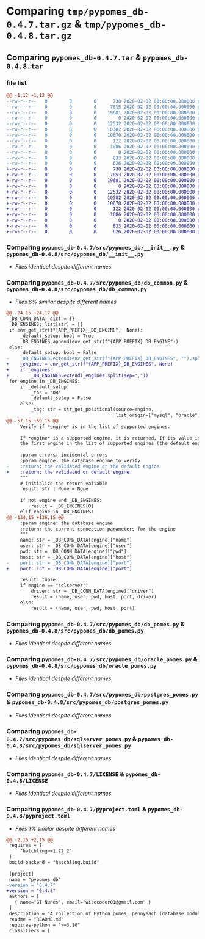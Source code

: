 # Comparing `tmp/pypomes_db-0.4.7.tar.gz` & `tmp/pypomes_db-0.4.8.tar.gz`

## Comparing `pypomes_db-0.4.7.tar` & `pypomes_db-0.4.8.tar`

### file list

```diff
@@ -1,12 +1,12 @@
--rw-r--r--   0        0        0      730 2020-02-02 00:00:00.000000 pypomes_db-0.4.7/src/pypomes_db/__init__.py
--rw-r--r--   0        0        0     7815 2020-02-02 00:00:00.000000 pypomes_db-0.4.7/src/pypomes_db/db_common.py
--rw-r--r--   0        0        0    19681 2020-02-02 00:00:00.000000 pypomes_db-0.4.7/src/pypomes_db/db_pomes.py
--rw-r--r--   0        0        0        0 2020-02-02 00:00:00.000000 pypomes_db-0.4.7/src/pypomes_db/mysql_pomes.py
--rw-r--r--   0        0        0    12532 2020-02-02 00:00:00.000000 pypomes_db-0.4.7/src/pypomes_db/oracle_pomes.py
--rw-r--r--   0        0        0    10382 2020-02-02 00:00:00.000000 pypomes_db-0.4.7/src/pypomes_db/postgres_pomes.py
--rw-r--r--   0        0        0    10670 2020-02-02 00:00:00.000000 pypomes_db-0.4.7/src/pypomes_db/sqlserver_pomes.py
--rw-r--r--   0        0        0      122 2020-02-02 00:00:00.000000 pypomes_db-0.4.7/.gitignore
--rw-r--r--   0        0        0     1086 2020-02-02 00:00:00.000000 pypomes_db-0.4.7/LICENSE
--rw-r--r--   0        0        0        0 2020-02-02 00:00:00.000000 pypomes_db-0.4.7/README.md
--rw-r--r--   0        0        0      833 2020-02-02 00:00:00.000000 pypomes_db-0.4.7/pyproject.toml
--rw-r--r--   0        0        0      626 2020-02-02 00:00:00.000000 pypomes_db-0.4.7/PKG-INFO
+-rw-r--r--   0        0        0      730 2020-02-02 00:00:00.000000 pypomes_db-0.4.8/src/pypomes_db/__init__.py
+-rw-r--r--   0        0        0     7853 2020-02-02 00:00:00.000000 pypomes_db-0.4.8/src/pypomes_db/db_common.py
+-rw-r--r--   0        0        0    19681 2020-02-02 00:00:00.000000 pypomes_db-0.4.8/src/pypomes_db/db_pomes.py
+-rw-r--r--   0        0        0        0 2020-02-02 00:00:00.000000 pypomes_db-0.4.8/src/pypomes_db/mysql_pomes.py
+-rw-r--r--   0        0        0    12532 2020-02-02 00:00:00.000000 pypomes_db-0.4.8/src/pypomes_db/oracle_pomes.py
+-rw-r--r--   0        0        0    10382 2020-02-02 00:00:00.000000 pypomes_db-0.4.8/src/pypomes_db/postgres_pomes.py
+-rw-r--r--   0        0        0    10670 2020-02-02 00:00:00.000000 pypomes_db-0.4.8/src/pypomes_db/sqlserver_pomes.py
+-rw-r--r--   0        0        0      122 2020-02-02 00:00:00.000000 pypomes_db-0.4.8/.gitignore
+-rw-r--r--   0        0        0     1086 2020-02-02 00:00:00.000000 pypomes_db-0.4.8/LICENSE
+-rw-r--r--   0        0        0        0 2020-02-02 00:00:00.000000 pypomes_db-0.4.8/README.md
+-rw-r--r--   0        0        0      833 2020-02-02 00:00:00.000000 pypomes_db-0.4.8/pyproject.toml
+-rw-r--r--   0        0        0      626 2020-02-02 00:00:00.000000 pypomes_db-0.4.8/PKG-INFO
```

### Comparing `pypomes_db-0.4.7/src/pypomes_db/__init__.py` & `pypomes_db-0.4.8/src/pypomes_db/__init__.py`

 * *Files identical despite different names*

### Comparing `pypomes_db-0.4.7/src/pypomes_db/db_common.py` & `pypomes_db-0.4.8/src/pypomes_db/db_common.py`

 * *Files 6% similar despite different names*

```diff
@@ -24,15 +24,17 @@
 _DB_CONN_DATA: dict = {}
 _DB_ENGINES: list[str] = []
 if env_get_str(f"{APP_PREFIX}_DB_ENGINE",  None):
     _default_setup: bool = True
     _DB_ENGINES.append(env_get_str(f"{APP_PREFIX}_DB_ENGINE"))
 else:
     _default_setup: bool = False
-    _DB_ENGINES.extend(env_get_str(f"{APP_PREFIX}_DB_ENGINES", "").split(sep=","))
+    _engines = env_get_str(f"{APP_PREFIX}_DB_ENGINES", None)
+    if _engines:
+        _DB_ENGINES.extend(_engines.split(sep=","))
 for engine in _DB_ENGINES:
     if _default_setup:
         _tag = "DB"
         _default_setup = False
     else:
         _tag: str = str_get_positional(source=engine,
                                        list_origin=["mysql", "oracle", "postgres", "sqlserver"],
@@ -57,15 +59,15 @@
     Verify if *engine* is in the list of supported engines.
 
     If *engine* is a supported engine, it is returned. If its value is 'None',
     the first engine in the list of supported engines (the default engine) is returned.
 
     :param errors: incidental errors
     :param engine: the database engine to verify
-    :return: the validated engine or the default engine
+    :return: the validated or default engine
     """
     # initialize the return valiable
     result: str | None = None
 
     if not engine and _DB_ENGINES:
         result = _DB_ENGINES[0]
     elif engine in _DB_ENGINES:
@@ -134,15 +136,15 @@
     :param engine: the database engine
     :return: the current connection parameters for the engine
     """
     name: str = _DB_CONN_DATA[engine]["name"]
     user: str = _DB_CONN_DATA[engine]["user"]
     pwd: str = _DB_CONN_DATA[engine]["pwd"]
     host: str = _DB_CONN_DATA[engine]["host"]
-    port: str = _DB_CONN_DATA[engine]["port"]
+    port: int = _DB_CONN_DATA[engine]["port"]
 
     result: tuple
     if engine == "sqlserver":
         driver: str = _DB_CONN_DATA[engine]["driver"]
         result = (name, user, pwd, host, port, driver)
     else:
         result = (name, user, pwd, host, port)
```

### Comparing `pypomes_db-0.4.7/src/pypomes_db/db_pomes.py` & `pypomes_db-0.4.8/src/pypomes_db/db_pomes.py`

 * *Files identical despite different names*

### Comparing `pypomes_db-0.4.7/src/pypomes_db/oracle_pomes.py` & `pypomes_db-0.4.8/src/pypomes_db/oracle_pomes.py`

 * *Files identical despite different names*

### Comparing `pypomes_db-0.4.7/src/pypomes_db/postgres_pomes.py` & `pypomes_db-0.4.8/src/pypomes_db/postgres_pomes.py`

 * *Files identical despite different names*

### Comparing `pypomes_db-0.4.7/src/pypomes_db/sqlserver_pomes.py` & `pypomes_db-0.4.8/src/pypomes_db/sqlserver_pomes.py`

 * *Files identical despite different names*

### Comparing `pypomes_db-0.4.7/LICENSE` & `pypomes_db-0.4.8/LICENSE`

 * *Files identical despite different names*

### Comparing `pypomes_db-0.4.7/pyproject.toml` & `pypomes_db-0.4.8/pyproject.toml`

 * *Files 1% similar despite different names*

```diff
@@ -2,15 +2,15 @@
 requires = [
     "hatchling>=1.22.2"
 ]
 build-backend = "hatchling.build"
 
 [project]
 name = "pypomes_db"
-version = "0.4.7"
+version = "0.4.8"
 authors = [
   { name="GT Nunes", email="wisecoder01@gmail.com" }
 ]
 description = "A collection of Python pomes, pennyeach (database modules)"
 readme = "README.md"
 requires-python = ">=3.10"
 classifiers = [
```

